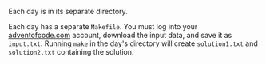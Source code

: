 Each day is in its separate directory.

Each day has a separate `Makefile`. You must log into your [adventofcode.com](https://adventofcode.com)
account, download the input data, and save it as `input.txt`. Running `make` in
the day's directory will create `solution1.txt` and `solution2.txt` containing
the solution.
